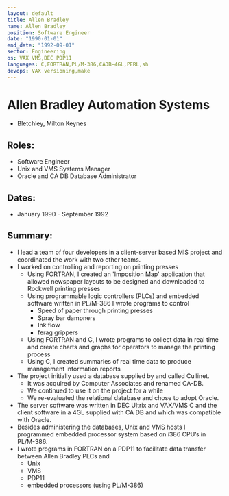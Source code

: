 ```yaml
---
layout: default
title: Allen Bradley
name: Allen Bradley
position: Software Engineer
date: "1990-01-01"
end_date: "1992-09-01"
sector: Engineering
os: VAX VMS,DEC PDP11
languages: C,FORTRAN,PL/M-386,CADB-4GL,PERL,sh
devops: VAX versioning,make
---
```

# Allen Bradley Automation Systems
- Bletchley, Milton Keynes

## Roles:		
- Software Engineer
- Unix and VMS Systems Manager
- Oracle and CA DB Database Administrator

## Dates: 	
- January 1990 - September 1992

## Summary:
-	I lead a team of four developers in a client-server based MIS project and coordinated the work with two other teams.
-	I worked on controlling and reporting on printing presses
	*	Using FORTRAN, I created an 'Imposition Map' application that allowed newspaper layouts to be designed and downloaded to Rockwell printing presses
	*	Using programmable logic controllers (PLCs) and embedded software written in PL/M-386 I wrote programs to control 
		*	Speed of paper through printing presses
		*	Spray bar dampners
		*	Ink flow
		* 	ferag grippers
	*	Using FORTRAN and C, I wrote programs to collect data in real time and create charts and graphs for operators to manage the printing process
	*	Using C, I created summaries of real time data to produce management information  reports
-	The project initially used a database supplied by and called Cullinet. 
	*	It was acquired by Computer Associates and renamed CA-DB. 
	*	We continued to use it on the project for a while
	*	We re-evaluated the relational database and chose to adopt Oracle. 
-	The server software was written in DEC Ultrix and VAX/VMS C and the client software in a 4GL supplied with CA DB and which was compatible with Oracle.
-	Besides administering the databases, Unix and VMS hosts I programmed embedded processor system based on i386 CPU’s in PL/M-386. 
-	I wrote programs in FORTRAN on a PDP11 to facilitate data transfer between Allen Bradley PLCs and
	*	Unix
	*	VMS
	*	PDP11
	*	embedded processors (using PL/M-386)
